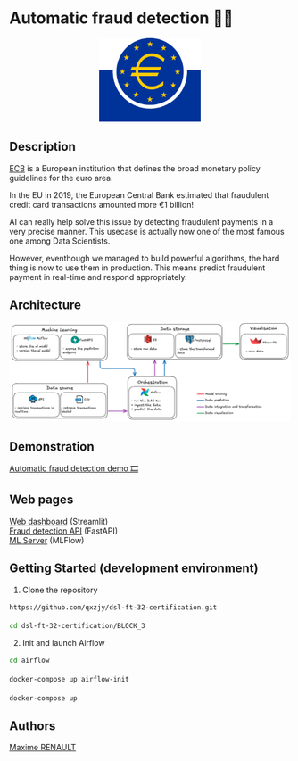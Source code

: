 # Automatic fraud detection 🥷🏻

<p align="center">
   <img src='./data/bce.png' height='150'>
</p>

## Description

[ECB](https://www.ecb.europa.eu/press/cardfraud/html/ecb.cardfraudreport202110~cac4c418e8.en.html) is a European institution that defines the broad monetary policy guidelines for the euro area.

In the EU in 2019, the European Central Bank estimated that fraudulent credit card transactions amounted more €1 billion!

AI can really help solve this issue by detecting fraudulent payments in a very precise manner. This usecase is actually now one of the most famous one among Data Scientists.

However, eventhough we managed to build powerful algorithms, the hard thing is now to use them in production. This means predict fraudulent payment in real-time and respond appropriately.

## Architecture

![architecture](data/architecture.png)

## Demonstration

[Automatic fraud detection demo 🎞️](https://share.vidyard.com/watch/MRVtHzgzC48WmrotJM4Ltg)

## Web pages

[Web dashboard](https://qxzjy-streamlit-fraud-detection.hf.space) (Streamlit)\
[Fraud detection API](https://qxzjy-fastapi-fraud-detection.hf.space/docs) (FastAPI) \
[ML Server](https://qxzjy-mlflow-server.hf.space/#/experiments/8) (MLFlow)

## Getting Started (development environment)

1. Clone the repository

```bash
https://github.com/qxzjy/dsl-ft-32-certification.git

cd dsl-ft-32-certification/BLOCK_3
```

2. Init and launch Airflow

```bash
cd airflow

docker-compose up airflow-init

docker-compose up
```

## Authors

[Maxime RENAULT](https://github.com/qxzjy)